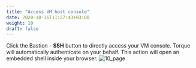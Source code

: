 ```yaml
---
title: "Access VM host console"
date: 2020-10-16T11:27:43+03:00
weight: 10
draft: false
---
```

Click the Bastion - __SSH__ button to directly access your VM console. Torque will automatically authenticate on your behalf. This action will open an embedded shell inside your browser.
 ![10_page](/images/module2/10_page.png)
